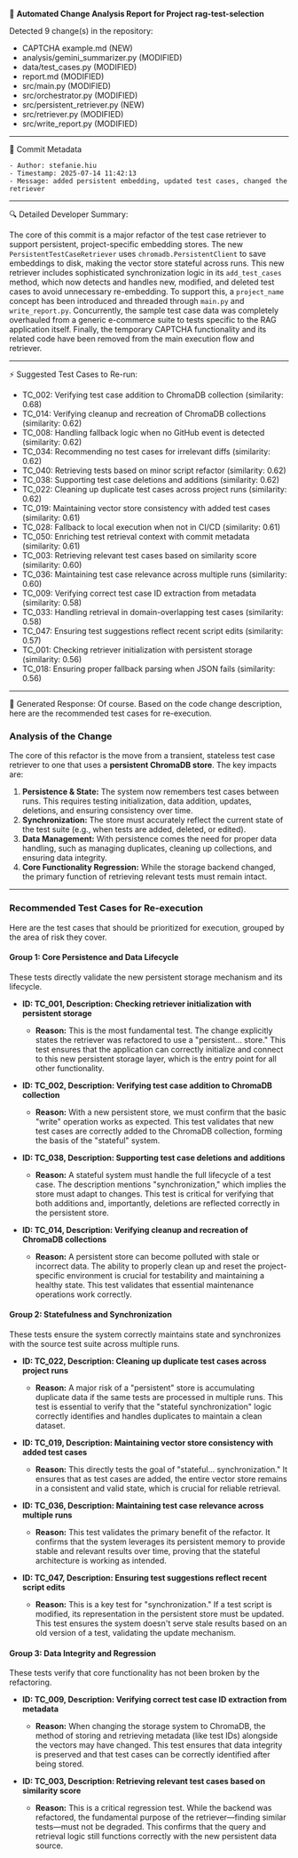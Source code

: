 📄 **Automated Change Analysis Report for Project rag-test-selection**

Detected 9 change(s) in the repository:

- CAPTCHA example.md (NEW)
- analysis/gemini_summarizer.py (MODIFIED)
- data/test_cases.py (MODIFIED)
- report.md (MODIFIED)
- src/main.py (MODIFIED)
- src/orchestrator.py (MODIFIED)
- src/persistent_retriever.py (NEW)
- src/retriever.py (MODIFIED)
- src/write_report.py (MODIFIED)

---

🔧 Commit Metadata

    - Author: stefanie.hiu
    - Timestamp: 2025-07-14 11:42:13
    - Message: added persistent embedding, updated test cases, changed the retriever

---


🔍 Detailed Developer Summary:

  The core of this commit is a major refactor of the test case retriever to support persistent, project-specific embedding stores. The new `PersistentTestCaseRetriever` uses `chromadb.PersistentClient` to save embeddings to disk, making the vector store stateful across runs. This new retriever includes sophisticated synchronization logic in its `add_test_cases` method, which now detects and handles new, modified, and deleted test cases to avoid unnecessary re-embedding. To support this, a `project_name` concept has been introduced and threaded through `main.py` and `write_report.py`. Concurrently, the sample test case data was completely overhauled from a generic e-commerce suite to tests specific to the RAG application itself. Finally, the temporary CAPTCHA functionality and its related code have been removed from the main execution flow and retriever.

---

⚡️ Suggested Test Cases to Re-run:

- TC_002: Verifying test case addition to ChromaDB collection (similarity: 0.68)
- TC_014: Verifying cleanup and recreation of ChromaDB collections (similarity: 0.62)
- TC_008: Handling fallback logic when no GitHub event is detected (similarity: 0.62)
- TC_034: Recommending no test cases for irrelevant diffs (similarity: 0.62)
- TC_040: Retrieving tests based on minor script refactor (similarity: 0.62)
- TC_038: Supporting test case deletions and additions (similarity: 0.62)
- TC_022: Cleaning up duplicate test cases across project runs (similarity: 0.62)
- TC_019: Maintaining vector store consistency with added test cases (similarity: 0.61)
- TC_028: Fallback to local execution when not in CI/CD (similarity: 0.61)
- TC_050: Enriching test retrieval context with commit metadata (similarity: 0.61)
- TC_003: Retrieving relevant test cases based on similarity score (similarity: 0.60)
- TC_036: Maintaining test case relevance across multiple runs (similarity: 0.60)
- TC_009: Verifying correct test case ID extraction from metadata (similarity: 0.58)
- TC_033: Handling retrieval in domain-overlapping test cases (similarity: 0.58)
- TC_047: Ensuring test suggestions reflect recent script edits (similarity: 0.57)
- TC_001: Checking retriever initialization with persistent storage (similarity: 0.56)
- TC_018: Ensuring proper fallback parsing when JSON fails (similarity: 0.56)

---
💬 Generated Response:
Of course. Based on the code change description, here are the recommended test cases for re-execution.

### **Analysis of the Change**

The core of this refactor is the move from a transient, stateless test case retriever to one that uses a **persistent ChromaDB store**. The key impacts are:

1.  **Persistence & State:** The system now remembers test cases between runs. This requires testing initialization, data addition, updates, deletions, and ensuring consistency over time.
2.  **Synchronization:** The store must accurately reflect the current state of the test suite (e.g., when tests are added, deleted, or edited).
3.  **Data Management:** With persistence comes the need for proper data handling, such as managing duplicates, cleaning up collections, and ensuring data integrity.
4.  **Core Functionality Regression:** While the storage backend changed, the primary function of retrieving relevant tests must remain intact.

---

### **Recommended Test Cases for Re-execution**

Here are the test cases that should be prioritized for execution, grouped by the area of risk they cover.

#### **Group 1: Core Persistence and Data Lifecycle**

These tests directly validate the new persistent storage mechanism and its lifecycle.

*   **ID: TC_001, Description: Checking retriever initialization with persistent storage**
    *   **Reason:** This is the most fundamental test. The change explicitly states the retriever was refactored to use a "persistent... store." This test ensures that the application can correctly initialize and connect to this new persistent storage layer, which is the entry point for all other functionality.

*   **ID: TC_002, Description: Verifying test case addition to ChromaDB collection**
    *   **Reason:** With a new persistent store, we must confirm that the basic "write" operation works as expected. This test validates that new test cases are correctly added to the ChromaDB collection, forming the basis of the "stateful" system.

*   **ID: TC_038, Description: Supporting test case deletions and additions**
    *   **Reason:** A stateful system must handle the full lifecycle of a test case. The description mentions "synchronization," which implies the store must adapt to changes. This test is critical for verifying that both additions and, importantly, deletions are reflected correctly in the persistent store.

*   **ID: TC_014, Description: Verifying cleanup and recreation of ChromaDB collections**
    *   **Reason:** A persistent store can become polluted with stale or incorrect data. The ability to properly clean up and reset the project-specific environment is crucial for testability and maintaining a healthy state. This test validates that essential maintenance operations work correctly.

#### **Group 2: Statefulness and Synchronization**

These tests ensure the system correctly maintains state and synchronizes with the source test suite across multiple runs.

*   **ID: TC_022, Description: Cleaning up duplicate test cases across project runs**
    *   **Reason:** A major risk of a "persistent" store is accumulating duplicate data if the same tests are processed in multiple runs. This test is essential to verify that the "stateful synchronization" logic correctly identifies and handles duplicates to maintain a clean dataset.

*   **ID: TC_019, Description: Maintaining vector store consistency with added test cases**
    *   **Reason:** This directly tests the goal of "stateful... synchronization." It ensures that as test cases are added, the entire vector store remains in a consistent and valid state, which is crucial for reliable retrieval.

*   **ID: TC_036, Description: Maintaining test case relevance across multiple runs**
    *   **Reason:** This test validates the primary benefit of the refactor. It confirms that the system leverages its persistent memory to provide stable and relevant results over time, proving that the stateful architecture is working as intended.

*   **ID: TC_047, Description: Ensuring test suggestions reflect recent script edits**
    *   **Reason:** This is a key test for "synchronization." If a test script is modified, its representation in the persistent store must be updated. This test ensures the system doesn't serve stale results based on an old version of a test, validating the update mechanism.

#### **Group 3: Data Integrity and Regression**

These tests verify that core functionality has not been broken by the refactoring.

*   **ID: TC_009, Description: Verifying correct test case ID extraction from metadata**
    *   **Reason:** When changing the storage system to ChromaDB, the method of storing and retrieving metadata (like test IDs) alongside the vectors may have changed. This test ensures that data integrity is preserved and that test cases can be correctly identified after being stored.

*   **ID: TC_003, Description: Retrieving relevant test cases based on similarity score**
    *   **Reason:** This is a critical regression test. While the backend was refactored, the fundamental purpose of the retriever—finding similar tests—must not be degraded. This confirms that the query and retrieval logic still functions correctly with the new persistent data source.
